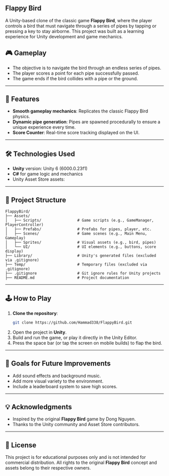 
## Flappy Bird

A Unity-based clone of the classic game **Flappy Bird**, where the player controls a bird that must navigate through a series of pipes by tapping or pressing a key to stay airborne. This project was built as a learning experience for Unity development and game mechanics.

## 🎮 Gameplay

- The objective is to navigate the bird through an endless series of pipes.
- The player scores a point for each pipe successfully passed.
- The game ends if the bird collides with a pipe or the ground.

---

## 🚀 Features

- **Smooth gameplay mechanics**: Replicates the classic Flappy Bird physics.
- **Dynamic pipe generation**: Pipes are spawned procedurally to ensure a unique experience every time.
- **Score Counter**: Real-time score tracking displayed on the UI.

---

## 🛠️ Technologies Used

- **Unity** version: Unity 6 (6000.0.23f1)
- **C#** for game logic and mechanics
- Unity Asset Store assets:

---

## 📂 Project Structure

```
FlappyBird/
├── Assets/
│   ├── Scripts/                # Game scripts (e.g., GameManager, PlayerController)
│   ├── Prefabs/                # Prefabs for pipes, player, etc.
│   ├── Scenes/                 # Game scenes (e.g., Main Menu, Gameplay)
│   ├── Sprites/                # Visual assets (e.g., bird, pipes)
│   └── UI/                     # UI elements (e.g., buttons, score display)
├── Library/                    # Unity's generated files (excluded via .gitignore)
├── Temp/                       # Temporary files (excluded via .gitignore)
├── .gitignore                  # Git ignore rules for Unity projects
├── README.md                   # Project documentation
```

---

## 🕹️ How to Play

1. **Clone the repository**:
   ```bash
   git clone https://github.com/Hammad338/FlappyBird.git
   ```
2. Open the project in **Unity**.
3. Build and run the game, or play it directly in the Unity Editor.
4. Press the space bar (or tap the screen on mobile builds) to flap the bird.

---

## 🎯 Goals for Future Improvements

- Add sound effects and background music.
- Add more visual variety to the environment.
- Include a leaderboard system to save high scores.

---

## 💡 Acknowledgments

- Inspired by the original **Flappy Bird** game by Dong Nguyen.
- Thanks to the Unity community and Asset Store contributors.

---

## 📜 License

This project is for educational purposes only and is not intended for commercial distribution. All rights to the original **Flappy Bird** concept and assets belong to their respective owners.

